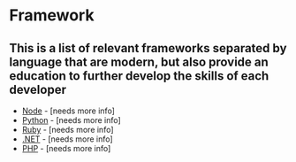# Framework

## This is a list of relevant frameworks separated by language that are modern, but also provide an education to further develop the skills of each developer

- [Node](node/README.md) - [needs more info]
- [Python](python/README.md) - [needs more info]
- [Ruby](ruby/README.md) - [needs more info]
- [.NET](dotnet/README.md) - [needs more info]
- [PHP](php/README.md) - [needs more info]
